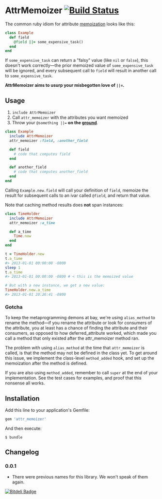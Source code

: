 # AttrMemoizer [![Build Status](https://api.travis-ci.org/mceachen/attr_memoizer.png?branch=master)](https://travis-ci.org/mceachen/attr_memoizer)

The common ruby idiom for attribute [memoization](http://en.wikipedia.org/wiki/Memoization)
looks like this:

``` ruby
class Example
  def field
    @field ||= some_expensive_task()
  end
end
```

If ```some_expensive_task``` can return a "falsy" value (like ```nil``` or ```false```), this
doesn't work correctly—the prior memoized value of
```some_expensive_task``` will be ignored, and every subsequent call to ```field``` will result
in another call to ```some_expensive_task```.

<strong>AttrMemoizer aims to usurp your misbegotten love of ```||=```.</strong>

## Usage

1. ```include AttrMemoizer```
2. Call ```attr_memoizer``` with the attributes you want memoized
3. Throw your ```@something ||=``` **on the [ground](http://en.wikipedia.org/wiki/Threw_It_on_the_Ground)**.

``` ruby
class Example
  include AttrMemoizer
  attr_memoizer :field, :another_field

  def field
    # code that computes field
  end

  def another_field
    # code that computes another_field
  end
end
```

Calling ```Example.new.field``` will call your definition of ```field```, memoize the result
for subsequent calls to an ivar called ```@field```, and return that value.

Note that caching method results does **not** span instances:

``` ruby
class TimeHolder
  include AttrMemoizer
  attr_memoizer :a_time

  def a_time
    Time.now
  end
end

t = TimeHolder.new
t.a_time
#> 2013-01-01 00:00:00 -0800
sleep 1
t.a_time
#> 2013-01-01 00:00:00 -0800 # < this is the memoized value

# But with a new instance, we get a new value:
TimeHolder.new.a_time
#> 2013-01-01 20:26:41 -0800
```

### Gotcha

To keep the metaprogramming demons at bay, we're using ```alias_method``` to rename the method—if
you rename the attribute or look for consumers of the attribute, you at least has a chance of
finding the attribute and their consumers, as opposed to how deferred_attribute worked, which made
you call a method that only existed after the attr_memoizer method ran.

The problem with using ```alias_method``` at the time that ```attr_memoizer``` is called, is that
the method may not be defined in the class yet. To get around this issue, we implement the
class-level ```method_added``` hook, and set up the memoization after the method is defined.

If you are also using ```method_added```, remember to call ```super``` at the end of your
implementation. See the test cases for examples, and proof that this nonsense all works.

## Installation

Add this line to your application's Gemfile:

``` ruby
gem 'attr_memoizer'
```

And then execute:

    $ bundle

## Changelog

### 0.0.1

* There were previous names for this library. We won't speak of them again.

[![Bitdeli Badge](https://d2weczhvl823v0.cloudfront.net/mceachen/attr_memoizer/trend.png)](https://bitdeli.com/free "Bitdeli Badge")


